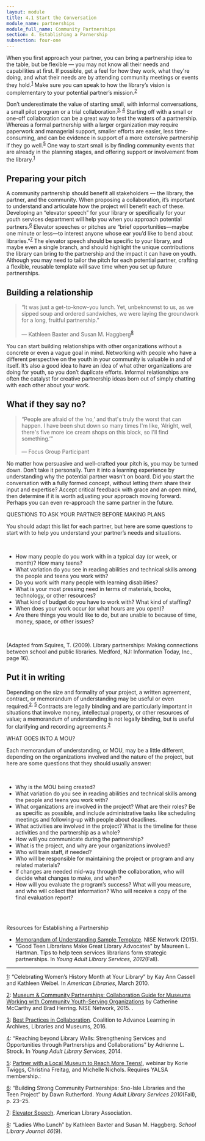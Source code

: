 ```yaml
---
layout: module
title: 4.1 Start the Conversation
module_name: partnerships
module_full_name: Community Partnerships
section: 4. Establishing a Parnership
subsection: four-one
---
```


When you first approach your partner, you can bring a partnership idea to the table, but be flexible — you may not know all their needs and capabilities at first. If possible, get a feel for how they work, what they're doing, and what their needs are by attending community meetings or events they hold.<sup><a href="#fn1" name="1">1</a></sup>  Make sure you can speak to how the library’s vision is complementary to your potential partner’s mission.<sup><a href="#fn2" name="2">2</a></sup> 

Don’t underestimate the value of starting small, with informal conversations, a small pilot program or a trial collaboration.<sup><a href="#fn3" name="3">3</a>, <a href="#fn4" name="4">4</a></sup> Starting off with a small or one-off collaboration can be a great way to test the waters of a partnership. Whereas a formal partnership with a larger organization may require paperwork and managerial support, smaller efforts are easier, less time-consuming, and can be evidence in support of a more extensive partnership if they go well.<sup><a href="#fn5" name="5">5</a></sup> One way to start small is by finding community events that are already in the planning stages, and offering support or involvement from the library.<sup><a href="#fn1" name="1">1</a></sup>


## Preparing your pitch

A community partnership should benefit all stakeholders — the library, the partner, and the community. When proposing a collaboration, it’s important to understand and articulate how the project will benefit each of these. Developing an “elevator speech” for your library or specifically for your youth services department will help you when you approach potential partners.<sup><a href="#fn6" name="6">6</a></sup> Elevator speeches or pitches are “brief opportunities—maybe one minute or less—to interest anyone whose ear you’d like to bend about libraries.”<sup><a href="#fn7" name="7">7</a></sup> The elevator speech should be specific to your library, and maybe even a single branch, and should highlight the unique contributions the library can bring to the partnership and the impact it can have on youth. Although you may need to tailor the pitch for each potential partner, crafting a flexible, reusable template will save time when you set up future partnerships. 


## Building a relationship

>“It was just a get-to-know-you lunch. Yet, unbeknownst to us, as we sipped soup and ordered sandwiches, we were laying the groundwork for a long, fruitful partnership.”<br/><br/>— Kathleen Baxter and Susan M. Haggberg<sup><a href="#fn8" name="8">8</a></sup> 

You can start building relationships with other organizations without a concrete or even a vague goal in mind. Networking with people who have a different perspective on the youth in your community is valuable in and of itself. It’s also a good idea to have an idea of what other organizations are doing for youth, so you don’t duplicate efforts. Informal relationships are often the catalyst for creative partnership ideas born out of simply chatting with each other about your work.


## What if they say no?

>“People are afraid of the ‘no,’ and that's truly the worst that can happen. I have been shut down so many times I'm like, ‘Alright, well, there's five more ice cream shops on this block, so I'll find something.’”<br/><br/>— Focus Group Participant 

No matter how persuasive and well-crafted your pitch is, you may be turned down. Don’t take it personally. Turn it into a learning experience by understanding why the potential partner wasn’t on board. Did you start the conversation with a fully formed concept, without letting them share their input and expertise? Accept critical feedback with grace and an open mind, then determine if it is worth adjusting your approach moving forward. Perhaps you can even re-approach the same partner in the future.

<div class="tips"> 
 <p><span class="box-title">QUESTIONS TO ASK YOUR PARTNER BEFORE MAKING PLANS</span></p>
  <p> You should adapt this list for each partner, but here are some questions to start with to help you understand your partner’s needs and situations.</p>
<br>
<ul>

<li>How many people do you work with in a typical day (or week, or month)? How many teens? </li>

<li>What variation do you see in reading abilities and technical skills among the people and teens you work with?</li>

<li>Do you work with many people with learning disabilities?</li>

<li>What is your most pressing need in terms of materials, books, technology, or other resources?</li>
<li>What kind of budget do you have to work with? What kind of staffing? </li>
<li>When does your work occur (or what hours are you open)?</li>
<li>Are there things you would like to do, but are unable to because of time, money, space, or other issues? </li>
</ul>
<br>
<p>(Adapted from Squires, T. (2009). Library partnerships: Making connections between school and public libraries. Medford, NJ: Information Today, Inc., page 16).</p>
</div>


## Put it in writing

Depending on the size and formality of your project, a written agreement, contract, or memorandum of understanding may be useful or even required.<sup><a href="#fn2">2</a>, <a href="#fn5">5</a></sup> Contracts are legally binding and are particularly important in situations that involve money, intellectual property, or other resources of value; a memorandum of understanding is not legally binding, but is useful for clarifying and recording agreements.<sup><a href="#fn2">2</a></sup> 

<div class="tips"> 
 <p><span class="box-title">WHAT GOES INTO A MOU?  </span></p>
  <p>Each memorandum of understanding, or MOU, may be a little different, depending on the organizations involved and the nature of the project, but here are some questions that they should usually answer: </p>
<br>
<ul>

<li>Why is the MOU being created? </li>

<li>What variation do you see in reading abilities and technical skills among the people and teens you work with?</li>

<li>What organizations are involved in the project? What are their roles? Be as specific as possible, and include administrative tasks like scheduling meetings and following-up with people about deadlines. </li>

<li>What activities are involved in the project? What is the timeline for these activities and the partnership as a whole? </li>
<li>How will you communicate during the partnership? </li>
<li>What is the project, and why are your organizations involved? </li>
<li>Who will train staff, if needed? </li>
<li>Who will be responsible for maintaining the project or program and any related materials?</li>
<li>If changes are needed mid-way through the collaboration, who will decide what changes to make, and when? </li>
<li>How will you evaluate the program’s success? What will you measure, and who will collect that information? Who will receive a copy of the final evaluation report? </li>
</ul>
</div>
<br>
<br>
<div class="explanatory"> 

<p><span class="box-title">Resources for Establishing a Partnership</span></p> 

<ul>
 <li><a href="http://www.nisenet.org/sites/default/files/MOU%20Sample%20Template%2011-20-2015.docx" target="_blank">Memorandum of Understanding Sample Template</a>. NISE Network (2015).</li>
 <li>"Good Teen Librarians Make Great Library Advocates" by Maureen L. Hartman. Tips to help teen services librarians form strategic partnerships. In <i>Young Adult Library Services, 2012</i>(Fall).  </li>
</ul>
</div>

<hr/>

<a name="fn1" href="#1">1</a>: “Celebrating Women’s History Month at Your Library” by Kay Ann Cassell and Kathleen Weibel. In _American Libraries_, March 2010. 

<a name="fn2" href="#2">2</a>: [Museum & Community Partnerships: Collaboration Guide for Museums Working with Community Youth-Serving Organizations](http://www.nisenet.org/sites/default/files/NISE%20Network%20Collaboration%20Guide%2011-20-2015%20FINAL.pdf) by Catherine McCarthy and Brad Herring. NISE Network, 2015. .

<a name="fn3" href="#3">3</a>: [Best Practices in Collaboration](http://www.coalitiontoadvancelearning.org/why-collaborate/best-practices-in-collaboration/). Coalition to Advance Learning in Archives, Libraries and Museums, 2016.

<a name="fn4" href="#4">4</a>: “Reaching beyond Library Walls: Strengthening Services and Opportunities through Partnerships and Collaborations” by Adrienne L. Strock. In _Young Adult Library Services_, 2014. 

<a name="fn5" href="#5">5</a>: [Partner with a Local Museum to Reach More Teens!](http://www.ala.org/yalsa/yalsamemonly/webinars/webinars), webinar by Korie Twiggs,  Christina Freitag, and Michelle Nichols. Requires YALSA membership.:

<a name="fn6" href="#6">6</a>: “Building Strong Community Partnerships: Sno-Isle Libraries and the Teen Project” by Dawn Rutherford. <i>Young Adult Library Services 2010</i>(Fall), p. 23–25. 

<a name="fn7" href="#7">7</a>: [Elevator Speech](http://www.ala.org/everyday-advocacy/speak-out/elevator-speech). American Library Association.

<a name="fn8" href="#8">8</a>: “Ladies Who Lunch” by Kathleen Baxter and Susan M. Haggberg.  _School Library Journal 46_(9). 